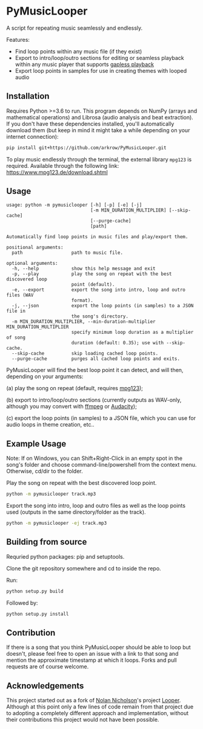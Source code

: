 # PyMusicLooper

A script for repeating music seamlessly and endlessly.

Features:

- Find loop points within any music file (if they exist)
- Export to intro/loop/outro sections for editing or seamless playback within any music player that supports [gapless playback](https://en.wikipedia.org/wiki/Gapless_playback)
- Export loop points in samples for use in creating themes with looped audio

## Installation

Requires Python >=3.6 to run. This program depends on NumPy (arrays and mathematical operations) and Librosa (audio analysis and beat extraction). If you don't have these dependencies installed, you'll automatically download them (but keep in mind it might take a while depending on your internet connection):

```sh
pip install git+https://github.com/arkrow/PyMusicLooper.git
```

To play music endlessly through the terminal, the external library `mpg123` is required. Available through the following link: https://www.mpg123.de/download.shtml

## Usage

```
usage: python -m pymusiclooper [-h] [-p] [-e] [-j]
                               [-m MIN_DURATION_MULTIPLIER] [--skip-cache]
                               [--purge-cache]
                               [path]

Automatically find loop points in music files and play/export them.

positional arguments:
  path                  path to music file.

optional arguments:
  -h, --help            show this help message and exit
  -p, --play            play the song on repeat with the best discovered loop
                        point (default).
  -e, --export          export the song into intro, loop and outro files (WAV
                        format).
  -j, --json            export the loop points (in samples) to a JSON file in
                        the song's directory.
  -m MIN_DURATION_MULTIPLIER, --min-duration-multiplier MIN_DURATION_MULTIPLIER
                        specify minimum loop duration as a multiplier of song
                        duration (default: 0.35); use with --skip-cache.
  --skip-cache          skip loading cached loop points.
  --purge-cache         purges all cached loop points and exits.
```

PyMusicLooper will find the best loop point it can detect, and will then, depending on your arguments:

(a) play the song on repeat (default, requires [mpg123](https://www.mpg123.de/download.shtml));

(b) export to intro/loop/outro sections (currently outputs as WAV-only, although you may convert with [ffmpeg](https://ffmpeg.org/) or [Audacity](https://www.audacityteam.org/));

(c) export the loop points (in samples) to a JSON file, which you can use for audio loops in theme creation, etc..

## Example Usage

Note: If on Windows, you can Shift+Right-Click in an empty spot in the song's folder and choose command-line/powershell from the context menu. Otherwise, cd/dir to the folder.

Play the song on repeat with the best discovered loop point.

```sh
python -m pymusiclooper track.mp3
```

Export the song into intro, loop and outro files as well as the loop points used (outputs in the same directory/folder as the track).

```sh
python -m pymusiclooper -ej track.mp3
```

## Building from source

Requried python packages: pip and setuptools.

Clone the git repository somewhere and cd to inside the repo.

Run:

```sh
python setup.py build
```

Followed by:

```sh
python setup.py install
```

## Contribution

If there is a song that you think PyMusicLooper should be able to loop but doesn't, please feel free to open an issue with a link to that song and mention the approximate timestamp at which it loops. Forks and pull requests are of course welcome.

## Acknowledgements

This project started out as a fork of [Nolan Nicholson](https://github.com/NolanNicholson)'s project [Looper](https://github.com/NolanNicholson/Looper/). Although at this point only a few lines of code remain from that project due to adopting a completely different approach and implementation, without their contributions this project would not have been possible.
